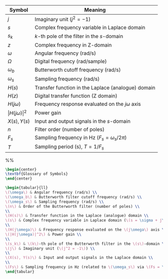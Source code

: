 
| Symbol                       | Meaning                                                |
| ---------------------------- | ------------------------------------------------------ |
| $j$                          | Imaginary unit ($j^2 = -1$)                            |
| $s$                          | Complex frequency variable in Laplace domain           |
| $s_k$                        | $k$-th pole of the filter in the $s$-domain            |
| $z$                          | Complex frequency in Z-domain                          |
| $\omega$                     | Angular frequency (rad/s)                              |
| $\Omega$                     | Digital frequency (rad/sample)                         |
| $\omega_b$                   | Butterworth cutoff frequency (rad/s)                   |
| $\omega_s$                   | Sampling frequency (rad/s)                             |
| $H(s)$                       | Transfer function in the Laplace (analogue) domain     |
| $H(z)$                       | Digital transfer function (Z domain)                   |
| $H(j\omega)$                 | Frequency response evaluated on the $j\omega$ axis     |
| $\lvert{H(j\omega)}\rvert^2$ | Power gain                                             |
| $X(s), Y(s)$                 | Input and output signals in the $s$-domain             |
| $n$                          | Filter order (number of poles)                         |
| $F_{s}$                      | Sampling frequency in Hz ($F_{s} = \omega_{s} / 2\pi$) |
| $T$                          | Sampling period (s), $T=1/F_{s}$​                      |

%%
```latex
\begin{center}
\textbf{Glossary of Symbols}
\end{center}

\begin{tabular}{ll}
\(\omega\) & Angular frequency (rad/s) \\
\(\omega_b\) & Butterworth filter cutoff frequency (rad/s) \\
\(\omega_s\) & Sampling frequency (rad/s) \\
\(n\) & Order of the Butterworth filter (number of poles) \\
\\
\(H(s)\) & Transfer function in the Laplace (analogue) domain \\
\(s\) & Complex frequency variable in Laplace domain (\(s = \sigma + j\omega\)) \\
\\
\(H(j\omega)\) & Frequency response evaluated on the \(j\omega\) axis \\
\(|H(j\omega)|^2\) & Power gain \\
\\
\(s_k\) & \(k\)-th pole of the Butterworth filter in the \(s\)-domain \\
\(j\) & Imaginary unit (\(j^2 = -1\)) \\
\\
\(X(s), Y(s)\) & Input and output signals in the Laplace domain \\
\\
\(Fs\) & Sampling frequency in Hz (related to \(\omega_s\) via \(Fs = \omega_s / 2\pi\)) \\
\end{tabular}
```

